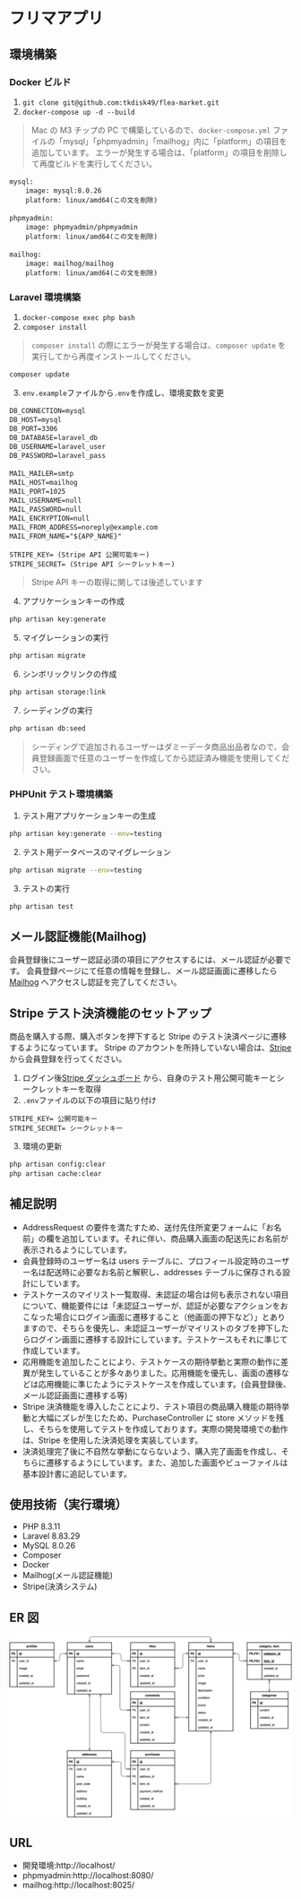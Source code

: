 # フリマアプリ

## 環境構築

### Docker ビルド

1. `git clone git@github.com:tkdisk49/flea-market.git`
2. `docker-compose up -d --build`

> Mac の M3 チップの PC で構築しているので、`docker-compose.yml` ファイルの「mysql」「phpmyadmin」「mailhog」内に「platform」の項目を追加しています。
> エラーが発生する場合は、「platform」の項目を削除して再度ビルドを実行してください。

```text
mysql:
    image: mysql:8.0.26
    platform: linux/amd64(この文を削除)

phpmyadmin:
    image: phpmyadmin/phpmyadmin
    platform: linux/amd64(この文を削除)

mailhog:
    image: mailhog/mailhog
    platform: linux/amd64(この文を削除)
```

### Laravel 環境構築

1. `docker-compose exec php bash`
2. `composer install`

> `composer install` の際にエラーが発生する場合は、`composer update` を実行してから再度インストールしてください。

```bash
composer update
```

3. `env.example`ファイルから`.env`を作成し、環境変数を変更

```env
DB_CONNECTION=mysql
DB_HOST=mysql
DB_PORT=3306
DB_DATABASE=laravel_db
DB_USERNAME=laravel_user
DB_PASSWORD=laravel_pass

MAIL_MAILER=smtp
MAIL_HOST=mailhog
MAIL_PORT=1025
MAIL_USERNAME=null
MAIL_PASSWORD=null
MAIL_ENCRYPTION=null
MAIL_FROM_ADDRESS=noreply@example.com
MAIL_FROM_NAME="${APP_NAME}"

STRIPE_KEY= (Stripe API 公開可能キー)
STRIPE_SECRET= (Stripe API シークレットキー)
```

> Stripe API キーの取得に関しては後述しています

4. アプリケーションキーの作成

```bash
php artisan key:generate
```

5. マイグレーションの実行

```bash
php artisan migrate
```

6. シンボリックリンクの作成

```bash
php artisan storage:link
```

7. シーディングの実行

```bash
php artisan db:seed
```

> シーディングで追加されるユーザーはダミーデータ商品出品者なので、会員登録画面で任意のユーザーを作成してから認証済み機能を使用してください。

### PHPUnit テスト環境構築

1. テスト用アプリケーションキーの生成

```bash
php artisan key:generate --env=testing
```

2. テスト用データベースのマイグレーション

```bash
php artisan migrate --env=testing
```

3. テストの実行

```bash
php artisan test
```

## メール認証機能(Mailhog)

会員登録後にユーザー認証必須の項目にアクセスするには、メール認証が必要です。
会員登録ページにて任意の情報を登録し、メール認証画面に遷移したら [Mailhog](http://localhost:8025/) へアクセスし認証を完了してください。

## Stripe テスト決済機能のセットアップ

商品を購入する際、購入ボタンを押下すると Stripe のテスト決済ページに遷移するようになっています。
Stripe のアカウントを所持していない場合は、[Stripe](https://stripe.com/jp) から会員登録を行ってください。

1. ログイン後[Stripe ダッシュボード](https://dashboard.stripe.com/test/apikeys) から、自身のテスト用公開可能キーとシークレットキーを取得
2. `.env`ファイルの以下の項目に貼り付け

```env
STRIPE_KEY= 公開可能キー
STRIPE_SECRET= シークレットキー
```

3. 環境の更新

```bash
php artisan config:clear
php artisan cache:clear
```

## 補足説明

- AddressRequest の要件を満たすため、送付先住所変更フォームに「お名前」の欄を追加しています。それに伴い、商品購入画面の配送先にお名前が表示されるようにしています。
- 会員登録時のユーザー名は users テーブルに、プロフィール設定時のユーザー名は配送時に必要なお名前と解釈し、addresses テーブルに保存される設計にしています。
- テストケースのマイリスト一覧取得、未認証の場合は何も表示されない項目について、機能要件には「未認証ユーザーが、認証が必要なアクションをおこなった場合にログイン画面に遷移すること（他画面の押下など）」とありますので、そちらを優先し、未認証ユーザーがマイリストのタブを押下したらログイン画面に遷移する設計にしています。テストケースもそれに準じて作成しています。
- 応用機能を追加したことにより、テストケースの期待挙動と実際の動作に差異が発生していることが多々ありました。応用機能を優先し、画面の遷移などは応用機能に準じたようにテストケースを作成しています。(会員登録後、メール認証画面に遷移する等)
- Stripe 決済機能を導入したことにより、テスト項目の商品購入機能の期待挙動と大幅にズレが生じたため、PurchaseController に store メソッドを残し、そちらを使用してテストを作成しております。実際の開発環境での動作は、Stripe を使用した決済処理を実装しています。
- 決済処理完了後に不自然な挙動にならないよう、購入完了画面を作成し、そちらに遷移するようにしています。また、追加した画面やビューファイルは基本設計書に追記しています。

## 使用技術（実行環境）

- PHP 8.3.11
- Laravel 8.83.29
- MySQL 8.0.26
- Composer
- Docker
- Mailhog(メール認証機能)
- Stripe(決済システム)

## ER 図

![erd](erd.png)

## URL

- 開発環境:http://localhost/
- phpmyadmin:http://localhost:8080/
- mailhog:http://localhost:8025/
